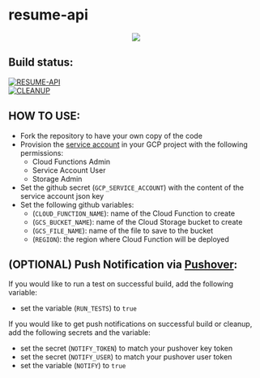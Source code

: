 # resume-api
<p align="center">
<img src=https://www.freeiconspng.com/uploads/resume-icon-png-10.png>
</p>

Build status:
--
[![RESUME-API](https://github.com/jabbson/resume-api/actions/workflows/deploy.yml/badge.svg)](https://github.com/jabbson/resume-api/actions/workflows/deploy.yml) <br />
[![CLEANUP](https://github.com/jabbson/resume-api/actions/workflows/cleanup.yml/badge.svg)](https://github.com/jabbson/resume-api/actions/workflows/cleanup.yml)

**HOW TO USE:**
--
- Fork the repository to have your own copy of the code
- Provision the [service account](https://cloud.google.com/iam/docs/service-accounts-create) in your GCP project with the following permissions:
  - Cloud Functions Admin
  - Service Account User
  - Storage Admin
- Set the github secret (`GCP_SERVICE_ACCOUNT`) with the content of the service account json key
- Set the following github variables:
  - (`CLOUD_FUNCTION_NAME`): name of the Cloud Function to create
  - (`GCS_BUCKET_NAME`): name of the Cloud Storage bucket to create
  - (`GCS_FILE_NAME`): name of the file to save to the bucket
  - (`REGION`): the region where Cloud Function will be deployed

**(OPTIONAL) Push Notification via [Pushover](https://pushover.net/):**
--
If you would like to run a test on successful build, add the following variable:
- set the variable (`RUN_TESTS`) to `true`

If you would like to get push notifications on successful build or cleanup, add the following secrets and the variable:
- set the secret (`NOTIFY_TOKEN`) to match your pushover key token
- set the secret (`NOTIFY_USER`) to match your pushover user token
- set the variable (`NOTIFY`) to `true`
